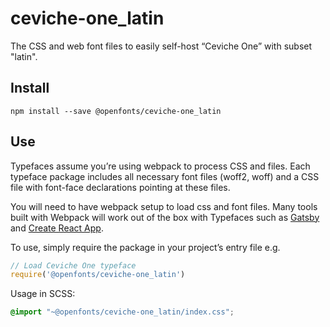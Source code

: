
# ceviche-one_latin

The CSS and web font files to easily self-host “Ceviche One” with subset "latin".

## Install

`npm install --save @openfonts/ceviche-one_latin`

## Use

Typefaces assume you’re using webpack to process CSS and files. Each typeface
package includes all necessary font files (woff2, woff) and a CSS file with
font-face declarations pointing at these files.

You will need to have webpack setup to load css and font files. Many tools built
with Webpack will work out of the box with Typefaces such as [Gatsby](https://github.com/gatsbyjs/gatsby)
and [Create React App](https://github.com/facebookincubator/create-react-app).

To use, simply require the package in your project’s entry file e.g.

```javascript
// Load Ceviche One typeface
require('@openfonts/ceviche-one_latin')
```

Usage in SCSS:
```scss
@import "~@openfonts/ceviche-one_latin/index.css";
```
